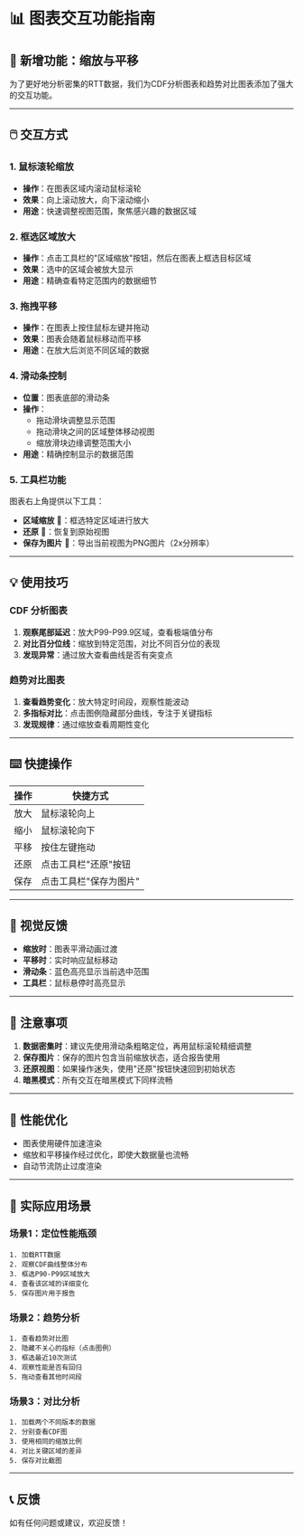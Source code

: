 # 📊 图表交互功能指南

## 🎯 新增功能：缩放与平移

为了更好地分析密集的RTT数据，我们为CDF分析图表和趋势对比图表添加了强大的交互功能。

---

## 🖱️ 交互方式

### 1. **鼠标滚轮缩放**
- **操作**：在图表区域内滚动鼠标滚轮
- **效果**：向上滚动放大，向下滚动缩小
- **用途**：快速调整视图范围，聚焦感兴趣的数据区域

### 2. **框选区域放大**
- **操作**：点击工具栏的"区域缩放"按钮，然后在图表上框选目标区域
- **效果**：选中的区域会被放大显示
- **用途**：精确查看特定范围内的数据细节

### 3. **拖拽平移**
- **操作**：在图表上按住鼠标左键并拖动
- **效果**：图表会随着鼠标移动而平移
- **用途**：在放大后浏览不同区域的数据

### 4. **滑动条控制**
- **位置**：图表底部的滑动条
- **操作**：
  - 拖动滑块调整显示范围
  - 拖动滑块之间的区域整体移动视图
  - 缩放滑块边缘调整范围大小
- **用途**：精确控制显示的数据范围

### 5. **工具栏功能**
图表右上角提供以下工具：
- **区域缩放** 📏：框选特定区域进行放大
- **还原** 🔄：恢复到原始视图
- **保存为图片** 💾：导出当前视图为PNG图片（2x分辨率）

---

## 💡 使用技巧

### CDF 分析图表
1. **观察尾部延迟**：放大P99-P99.9区域，查看极端值分布
2. **对比百分位线**：缩放到特定范围，对比不同百分位的表现
3. **发现异常**：通过放大查看曲线是否有突变点

### 趋势对比图表
1. **查看趋势变化**：放大特定时间段，观察性能波动
2. **多指标对比**：点击图例隐藏部分曲线，专注于关键指标
3. **发现规律**：通过缩放查看周期性变化

---

## ⌨️ 快捷操作

| 操作 | 快捷方式 |
|------|---------|
| 放大 | 鼠标滚轮向上 |
| 缩小 | 鼠标滚轮向下 |
| 平移 | 按住左键拖动 |
| 还原 | 点击工具栏"还原"按钮 |
| 保存 | 点击工具栏"保存为图片" |

---

## 🎨 视觉反馈

- **缩放时**：图表平滑动画过渡
- **平移时**：实时响应鼠标移动
- **滑动条**：蓝色高亮显示当前选中范围
- **工具栏**：鼠标悬停时高亮显示

---

## 📝 注意事项

1. **数据密集时**：建议先使用滑动条粗略定位，再用鼠标滚轮精细调整
2. **保存图片**：保存的图片包含当前缩放状态，适合报告使用
3. **还原视图**：如果操作迷失，使用"还原"按钮快速回到初始状态
4. **暗黑模式**：所有交互在暗黑模式下同样流畅

---

## 🚀 性能优化

- 图表使用硬件加速渲染
- 缩放和平移操作经过优化，即使大数据量也流畅
- 自动节流防止过度渲染

---

## 🎯 实际应用场景

### 场景1：定位性能瓶颈
```
1. 加载RTT数据
2. 观察CDF曲线整体分布
3. 框选P90-P99区域放大
4. 查看该区域的详细变化
5. 保存图片用于报告
```

### 场景2：趋势分析
```
1. 查看趋势对比图
2. 隐藏不关心的指标（点击图例）
3. 框选最近10次测试
4. 观察性能是否有回归
5. 拖动查看其他时间段
```

### 场景3：对比分析
```
1. 加载两个不同版本的数据
2. 分别查看CDF图
3. 使用相同的缩放比例
4. 对比关键区域的差异
5. 保存对比截图
```

---

## 📞 反馈

如有任何问题或建议，欢迎反馈！

